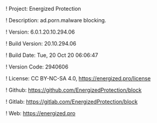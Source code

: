 ! Project: Energized Protection

! Description: ad.porn.malware blocking.

! Version: 6.0.1.20.10.294.06

! Build Version: 20.10.294.06

! Build Date: Tue, 20 Oct 20 06:06:47

! Version Code: 2940606

! License: CC BY-NC-SA 4.0, https://energized.pro/license

! Github: https://github.com/EnergizedProtection/block

! Gitlab: https://gitlab.com/EnergizedProtection/block


! Web: https://energized.pro
